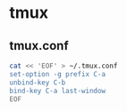 # tmux

## tmux.conf

```bash
cat << 'EOF' > ~/.tmux.conf
set-option -g prefix C-a
unbind-key C-b
bind-key C-a last-window
EOF